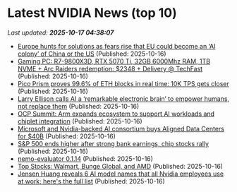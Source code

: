 # Latest NVIDIA News (top 10)
_Last updated: **2025-10-17 04:38:07**_

- [Europe hunts for solutions as fears rise that EU could become an ‘AI colony’ of China or the US](https://www.independent.ie/business/technology/europe-hunts-for-solutions-as-fears-rise-that-eu-could-become-an-ai-colony-of-china-or-the-us/a1451752267.html) (Published: 2025-10-16)
- [Gaming PC: R7-9800X3D, RTX 5070 Ti, 32GB 6000Mhz RAM, 1TB NVME + Arc Raiders redemption: $2348 + Delivery @ TechFast](https://www.ozbargain.com.au/node/928927) (Published: 2025-10-16)
- [Pico Prism proves 99.6% of ETH blocks in real time: 10K TPS gets closer](https://cointelegraph.com/news/pico-prism-proves-99-eth-blocks-real-time-10k-tps-on-l1-comes-closer) (Published: 2025-10-16)
- [Larry Ellison calls AI a ‘remarkable electronic brain’ to empower humans, not replace them](https://www.thehindubusinessline.com/info-tech/oracle-ai-world-larry-ellison-calls-ai-a-remarkable-electronic-brain-to-empower-humans-not-replace-them/article70169759.ece) (Published: 2025-10-16)
- [OCP Summit: Arm expands ecosystem to support AI workloads and chiplet integration](https://www.digitimes.com/news/a20251016VL209/arm-design-ai-applications-nvidia-asic.html) (Published: 2025-10-16)
- [Microsoft and Nvidia-backed AI consortium buys Aligned Data Centers for $40B](https://siliconangle.com/2025/10/15/microsoft-nvidia-backed-ai-consortium-buys-aligned-data-centers-40b/) (Published: 2025-10-16)
- [S&P 500 ends higher after strong bank earnings, chip stocks rally](https://economictimes.indiatimes.com/markets/stocks/news/sp-500-ends-higher-after-strong-bank-earnings-chip-stocks-rally/articleshow/124593300.cms) (Published: 2025-10-16)
- [nemo-evaluator 0.1.14](https://pypi.org/project/nemo-evaluator/0.1.14/) (Published: 2025-10-16)
- [Top Stocks: Walmart, Bunge Global, and AMD](https://www.thestreet.com/markets/top-stocks-walmart-bunge-global-and-amd) (Published: 2025-10-16)
- [Jensen Huang reveals 6 AI model names that all Nvidia employees use at work; here's the full list](https://www.livemint.com/companies/people/jensen-huang-reveals-6-ai-model-openai-cursor-replit-lovable-harvey-openevidence-all-nvidia-employees-use-work-full-list-11760575968859.html) (Published: 2025-10-16)
